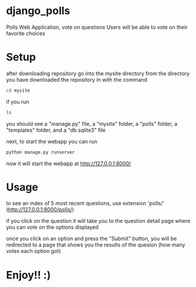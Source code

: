 # django_polls
Polls Web Application, vote on questions
Users will be able to vote on their favorite choices

# Setup
after downloading repository go into the mysite directory from the directory you have downloaded the repository in with the command

```bash
cd mysite
```
if you run
```bash
ls
```
you should see a "manage.py" file, a "mysite" folder, a "polls" folder, a "templates" folder, and a "db.sqlite3" file

next, to start the webapp you can run

```bash
python manage.py runserver
```

now it will start the webapp at http://127.0.0.1:8000/

# Usage
to see an index of 5 most recent questions, use extension 'polls/' (http://127.0.0.1:8000/polls/)

if you click on the question it will take you to the question detail page where you can vote on the options displayed

once you click on an option and press the "Submit" button, you will be redirected to a page that shows you the results of the quesion (how many votes each option got)

# Enjoy!! :)
